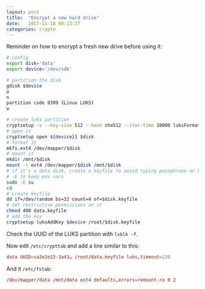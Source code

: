 ```yaml
---
layout: post
title:  "Encrypt a new hard drive"
date:   2017-11-18 00:13:37
categories: crypto
---
```

Reminder on how to encrypt a fresh new drive before using it:

~~~bash
# config
export disk='data'
export device='/dev/sdb'

# partition the disk
gdisk $device
o
n
partition code 8309 (Linux LUKS)
w

# create luks partition
cryptsetup -v --key-size 512 --hash sha512 --iter-time 10000 luksFormat ${device}1
# open it
cryptsetup open ${device}1 $disk
# format it
mkfs.ext4 /dev/mapper/$disk
# mount it
mkdir /mnt/$disk
mount -t ext4 /dev/mapper/$disk /mnt/$disk
# if it's a data disk, create a keyfile to avoid typing passphrase on boot
# -E to keep env vars
sudo -E su
cd
# create keyfile
dd if=/dev/random bs=32 count=4 of=$disk.keyfile
# set restrictive permissions on it
chmod 400 data.keyfile
# add the key
cryptsetup luksAddKey $device /root/$disk.keyfile
~~~

Check the UUID of the LUKS partition with `lsblk -f`.

Now edit `/etc/crypttab` and add a line similar to this:

~~~conf
data UUID=ca2e2e22-3a43… /root/data.keyfile luks,timeout=120
~~~

And it `/etc/fstab`:

~~~conf
/dev/mapper/data /mnt/data ext4 defaults,errors=remount-ro 0 2
~~~
